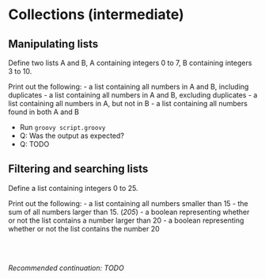 # Collections (intermediate)

## Manipulating lists

Define two lists A and B, A containing integers 0 to 7, B containing integers 3 to 10.

Print out the following:
    - a list containing all numbers in A and B, including duplicates
    - a list containing all numbers in A and B, excluding duplicates
    - a list containing all numbers in A, but not in B
    - a list containing all numbers found in both A  and B

- Run `groovy script.groovy`
- Q: Was the output as expected?
- Q: TODO

## Filtering and searching lists

Define a list containing integers 0 to 25.

Print out the following:
    - a list containing all numbers smaller than 15
    - the sum of all numbers larger than 15.    (_205_)
    - a boolean representing whether or not the list contains a number larger than 20
    - a boolean representing whether or not the list contains the number 20

<br>
<br>

_Recommended continuation: *TODO*_
